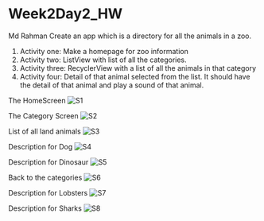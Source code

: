 # Week2Day2_HW

Md Rahman
Create an app which is a directory for all the animals in a zoo.
1. Activity one: Make a homepage for zoo information
2. Activity two: ListView with list of all the categories.
3. Activity three: RecyclerView with a list of all the animals in that category
4. Activity four: Detail of that animal selected from the list.
It should have the detail of that animal and play a sound of that animal.

The HomeScreen
![S1](https://user-images.githubusercontent.com/51377429/59403689-a9bbf880-8d71-11e9-893b-aea66b2a03fc.jpg)

The Category Screen
![S2](https://user-images.githubusercontent.com/51377429/59403688-a9bbf880-8d71-11e9-9a93-d57a1946718f.jpg)

List of all land animals
![S3](https://user-images.githubusercontent.com/51377429/59403687-a9236200-8d71-11e9-89bc-65ae72c3ba2c.jpg)

Description for Dog
![S4](https://user-images.githubusercontent.com/51377429/59403686-a9236200-8d71-11e9-84dd-d2518cb2ab48.jpg)

Description for Dinosaur
![S5](https://user-images.githubusercontent.com/51377429/59403685-a9236200-8d71-11e9-99c6-533ee7a1fc1b.jpg)

Back to the categories
![S6](https://user-images.githubusercontent.com/51377429/59403684-a9236200-8d71-11e9-8e9e-a57868873949.jpg)

Description for Lobsters
![S7](https://user-images.githubusercontent.com/51377429/59403683-a9236200-8d71-11e9-91d2-29966e4a0482.jpg)

Description for Sharks
![S8](https://user-images.githubusercontent.com/51377429/59403682-a9236200-8d71-11e9-955c-6feaf61b96b2.jpg)
















        
